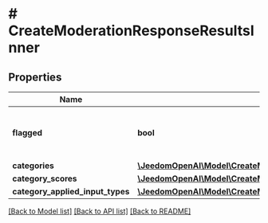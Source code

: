 # # CreateModerationResponseResultsInner

## Properties

Name | Type | Description | Notes
------------ | ------------- | ------------- | -------------
**flagged** | **bool** | Whether any of the below categories are flagged. |
**categories** | [**\JeedomOpenAI\Model\CreateModerationResponseResultsInnerCategories**](CreateModerationResponseResultsInnerCategories.md) |  |
**category_scores** | [**\JeedomOpenAI\Model\CreateModerationResponseResultsInnerCategoryScores**](CreateModerationResponseResultsInnerCategoryScores.md) |  |
**category_applied_input_types** | [**\JeedomOpenAI\Model\CreateModerationResponseResultsInnerCategoryAppliedInputTypes**](CreateModerationResponseResultsInnerCategoryAppliedInputTypes.md) |  |

[[Back to Model list]](../../README.md#models) [[Back to API list]](../../README.md#endpoints) [[Back to README]](../../README.md)
